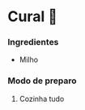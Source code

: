 # Cural :chicken:



### Ingredientes



- Milho





### Modo de preparo



1. Cozinha tudo







